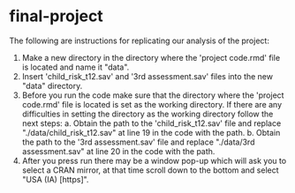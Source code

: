# final-project

The following are instructions for replicating our analysis of the project:

  1) Make a new directory in the directory where the 'project code.rmd' file is located and name it "data".
  2) Insert 'child_risk_t12.sav' and '3rd assessment.sav' files into the new "data" directory.
  3) Before you run the code make sure that the directory where the 'project code.rmd' file is located is set as the working directory.
     If there are any difficulties in setting the directory as the working directory follow the next steps:
     a. Obtain the path to the 'child_risk_t12.sav' file and replace "./data/child_risk_t12.sav" at line 19 in the code with the path.
     b. Obtain the path to the '3rd assessment.sav' file and replace "./data/3rd assessment.sav" at line 20 in the code with the path.
  4) After you press run there may be a window pop-up which will ask you to select a CRAN mirror, at that time scroll down to the bottom and select "USA (IA) [https]".







